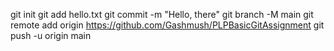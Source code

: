 git init
git add hello.txt
git commit -m "Hello, there"
git branch -M main
git remote add origin https://github.com/Gashmush/PLPBasicGitAssignment
git push -u origin main
